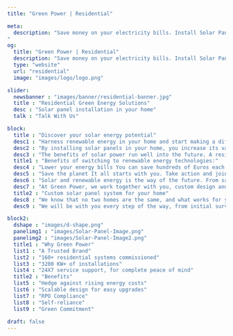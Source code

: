 ```yaml
---
title: "Green Power | Residential"

meta:
  description: "Save money on your electricity bills. Install Solar Panels on your home today! No obligation FREE survey on your home. Call +34 651 720 792 or email info@greenpwr.eu
"
og:
  title: "Green Power | Residential"
  description: "Save money on your electricity bills. Install Solar Panels on your home today! No obligation FREE survey on your home. Call +34 651 720 792 or email info@greenpwr.eu" 
  type: "website"
  url: "residential"
  image: "images/logo/logo.png"

slider:
  newsbanner : "images/banner/residential-banner.jpg"
  title : "Residential Green Energy Solutions"
  desc : "Solar panel installation in your home"
  talk : "Talk With Us"

block:
  title : "Discover your solar energy potential"
  desc1 : "Harness renewable energy in your home and start making a difference today."
  desc2 : "By installing solar panels in your home, you increase its value, reduce your energy bills and do your part in the fight against climate change."
  desc3 : "The benefits of solar power run well into the future. A residential solar power system will typically last 25 years. Most solar systems pay themselves off in less than five years, and then drastically cut down on your electricity bills. By just installing solar panels on your roof, you save money the moment it’s switched on."
  title1 : "Benefits of switching to renewable energy technologies:"
  desc4 : "Lower your energy bills You can save hundreds of Euros each year by powering your home with cheaper, cleaner and infinite energy generated by the sun."
  desc5 : "Save the planet It all starts with you. Take action and join the movement against our climate crises. Move away from polluting fossil fuels such as coal, gas and oil."
  desc6 : "Solar and renewable energy is the way of the future. From saving money, or reducing your carbon footprint, or both - solar energy is all set to transform our lives."
  desc7 : "At Green Power, we work together with you, custom design and offer residential rooftop solar panels with subsidy to best suits your needs, just so you and your family enjoy the benefits for the maximum amount longest time. Efficiency, Durability, Service, and Value, we support you with everything it takes to make your shift to Solar – Simple, Convenient and Easy."
  title2 : "Custom solar panel system for your home"
  desc8 : "We know that no two homes are the same, and what works for your neighbour may not work for your home. That is why we work together with you to design a bespoke solar panel system based on your current energy usage. Our free site survey allows us to truly determine your needs, without using cookie cutter plans."
  desc9 : "We will be with you every step of the way, from initial survey to installation and maintenance, avoiding the jargon and providing the information you need in a language you understand."

block2:
  dshape : "images/d-shape.png"
  panelimg1 : "images/Solar-Panel-Image.png"
  panelimg2 : "images/Solar-Panel-Image2.png"
  title1 : "Why Green Power"
  list1 : "A Trusted Brand"
  list2 : "160+ residential systems commissioned"
  list3 : "3200 KW+ of installations"
  list4 : "24X7 service support, for complete peace of mind"
  title2 : "Benefits"
  list5 : "Hedge against rising energy costs"
  list6 : "Scalable design for easy upgrades"
  list7 : "RPO Compliance"
  list8 : "Self-reliance"
  list9 : "Green Commitment"
    
draft: false
---
```

